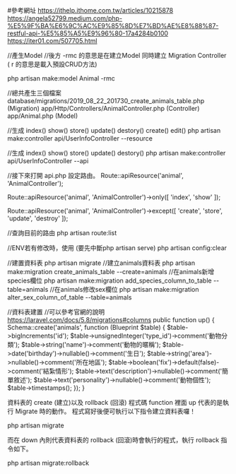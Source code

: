 #參考網址
https://ithelp.ithome.com.tw/articles/10215878
https://angela52799.medium.com/php-%E5%9F%BA%E6%9C%AC%E9%85%8D%E7%BD%AE%E8%88%87-restful-api-%E5%85%A5%E9%96%80-17a4284b0100
https://iter01.com/507705.html

//產生Model
//後方 -rmc 的意思是在建立Model 同時建立 Migration Controller ( r 的意思是載入預設CRUD方法)

php artisan make:model Animal -rmc


//總共產生三個檔案
database/migrations/2019_08_22_201730_create_animals_table.php (Migration)
app/Http/Controllers/AnimalController.php (Controller)
app/Animal.php (Model)


//生成 index() show() store() update() destory() create() edit()
php artisan make:controller api/UserInfoController --resource

//生成 index() show() store() update() destory()
php artisan make:controller api/UserInfoController --api




//接下來打開 api.php 設定路由。
Route::apiResource('animal', 'AnimalController');

Route::apiResource('animal', 'AnimalController')->only([
    'index', 'show'
]);

Route::apiResource('animal', 'AnimalController')->except([
    'create', 'store', 'update', 'destroy'
]);

//查詢目前的路由
php artisan route:list


//ENV若有修改時，使用 (要先中斷php artisan serve)
php artisan config:clear

//建置資料表
php artisan migrate
//建立animals資料表
php artisan make:migration create_animals_table --create=animals
//在animals新增species欄位
php artisan make:migration add_species_column_to_table --table=animals
//在animals修改sex欄位
php artisan make:migration alter_sex_column_of_table --table=animals

//資料表建置
//可以參考官網的說明 https://laravel.com/docs/5.8/migrations#columns
public function up()
    {
        Schema::create('animals', function (Blueprint $table) {
            $table->bigIncrements('id');
            $table->unsignedInteger('type_id')->comment('動物分類');
            $table->string('name')->comment('動物的暱稱');
            $table->date('birthday')->nullable()->comment('生日');
            $table->string('area')->nullable()->comment('所在地區');
            $table->boolean('fix')->default(false)->comment('結紮情形');
            $table->text('description')->nullable()->comment('簡單敘述');
            $table->text('personality')->nullable()->comment('動物個性');
            $table->timestamps();
        });
    }


資料表的 create (建立)以及 rollback (回滾)
程式碼 function 裡面 up 代表的是執行 Migrate 時的動作。
程式寫好後便可執行以下指令建立資料表囉！

php artisan migrate

而在 down 內則代表資料表的 rollback (回滾)時會執行的程式，執行 rollback 指令如下。

php artisan migrate:rollback

    
